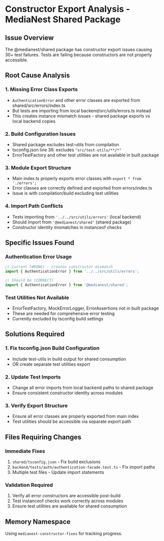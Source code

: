 # Constructor Export Analysis - MediaNest Shared Package

## Issue Overview

The @medianest/shared package has constructor export issues causing 30+ test failures. Tests are failing because constructors are not properly accessible.

## Root Cause Analysis

### 1. **Missing Error Class Exports**

- `AuthenticationError` and other error classes are exported from shared/src/errors/index.ts
- But tests are importing from local backend/src/utils/errors.ts instead
- This creates instance mismatch issues - shared package exports vs local backend copies

### 2. **Build Configuration Issues**

- Shared package excludes test-utils from compilation
- tsconfig.json line 36: excludes `"src/test-utils/**/*"`
- ErrorTestFactory and other test utilities are not available in built package

### 3. **Module Export Structure**

- Main index.ts properly exports error classes with `export * from './errors';`
- Error classes are correctly defined and exported from errors/index.ts
- Issue is with compilation/build excluding test utilities

### 4. **Import Path Conflicts**

- Tests importing from `'../../src/utils/errors'` (local backend)
- Should import from `'@medianest/shared'` (shared package)
- Constructor identity mismatches in instanceof checks

## Specific Issues Found

### Authentication Error Usage

```typescript
// Current (WRONG) - creates constructor mismatch
import { AuthenticationError } from '../../src/utils/errors';

// Should be (CORRECT)
import { AuthenticationError } from '@medianest/shared';
```

### Test Utilities Not Available

- ErrorTestFactory, MockErrorLogger, ErrorAssertions not in built package
- These are needed for comprehensive error testing
- Currently excluded by tsconfig build settings

## Solutions Required

### 1. **Fix tsconfig.json Build Configuration**

- Include test-utils in build output for shared consumption
- OR create separate test utilities export

### 2. **Update Test Imports**

- Change all error imports from local backend paths to shared package
- Ensure consistent constructor identity across modules

### 3. **Verify Export Structure**

- Ensure all error classes are properly exported from main index
- Test utilities should be accessible via separate export path

## Files Requiring Changes

### Immediate Fixes

1. `shared/tsconfig.json` - Fix build exclusions
2. `backend/tests/auth/authentication-facade.test.ts` - Fix import paths
3. Multiple test files - Update import statements

### Validation Required

1. Verify all error constructors are accessible post-build
2. Test instanceof checks work correctly across modules
3. Ensure test utilities are available for shared consumption

## Memory Namespace

Using `medianest-constructor-fixes` for tracking progress.
